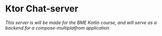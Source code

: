 # Ktor Chat-server

_This server is will be made for the BME Kotlin course, and will serve as a backend for a compose-multiplatfrom application_

